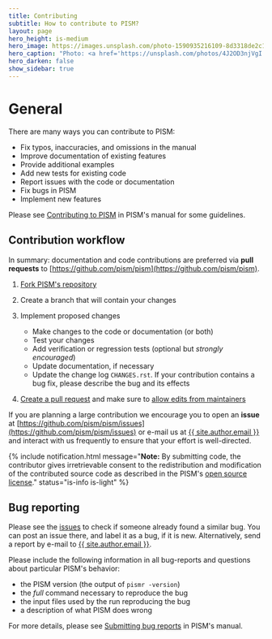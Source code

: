 ```yaml
---
title: Contributing
subtitle: How to contribute to PISM?
layout: page
hero_height: is-medium
hero_image: https://images.unsplash.com/photo-1590935216109-8d3318de2c1c
hero_caption: "Photo: <a href='https://unsplash.com/photos/4J2OD3njVgI'>M. Winkler / Unsplash</a>"
hero_darken: false
show_sidebar: true
---
```


# General

There are many ways you can contribute to PISM:

* Fix typos, inaccuracies, and omissions in the manual
* Improve documentation of existing features
* Provide additional examples
* Add new tests for existing code
* Report issues with the code or documentation
* Fix bugs in PISM
* Implement new features

Please see [Contributing to PISM](https://pism.github.io/docs/contributing/index.html) in PISM's manual for some guidelines.

## Contribution workflow

In summary: documentation and code contributions are preferred via **pull requests** to [https://github.com/pism/pism](https://github.com/pism/pism).

1. [Fork PISM's repository](https://help.github.com/en/articles/fork-a-repo)
1. Create a branch that will contain your changes
1. Implement proposed changes
    * Make changes to the code or documentation (or both)
    * Test your changes
    * Add verification or regression tests (optional but *strongly encouraged*)
    * Update documentation, if necessary
    * Update the change log ``CHANGES.rst``. If your contribution contains a bug fix, please describe the bug and its effects

1. [Create a pull request](https://help.github.com/en/articles/creating-a-pull-request) and make sure to [allow edits from maintainers](https://help.github.com/en/articles/allowing-changes-to-a-pull-request-branch-created-from-a-fork)

If you are planning a large contribution we encourage you to open an **issue** at [https://github.com/pism/pism/issues](https://github.com/pism/pism/issues) or e-mail us at <a href="mailto:{{ site.author.email }}">{{ site.author.email }}</a> and interact with us frequently to ensure that your effort is well-directed.

{% include notification.html message="**Note:** By submitting code, the contributor gives irretrievable consent to the redistribution and modification of the contributed source code as described in the PISM's [open source license](https://github.com/pism/pism/blob/master/COPYING)." status="is-info is-light" %}

## Bug reporting

Please see the [issues](https://github.com/pism/pism/issues) to check if someone already found a similar bug. You can post an issue there, and label it as a bug, if it is new. Alternatively, send a report by e-mail to <a href="mailto:{{ site.author.email }}">{{ site.author.email }}</a>.

Please include the following information in all bug-reports and questions about particular PISM's behavior:

- the PISM version (the output of ``pismr -version``)
- the *full* command necessary to reproduce the bug
- the input files used by the run reproducing the bug
- a description of what PISM does wrong

For more details, please see [Submitting bug reports](https://pism.github.io/docs/contributing/bug-reporting.html) in PISM's manual.
